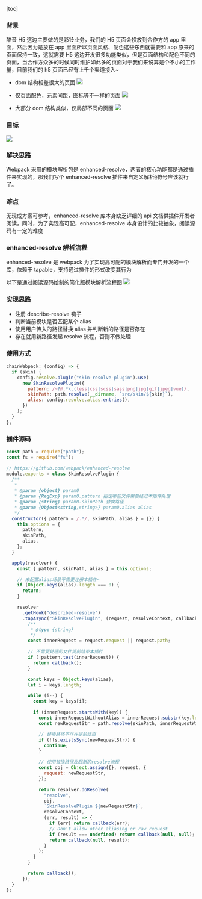 [toc]

### 背景

酷音 H5 这边主要做的是彩铃业务，我们的 H5 页面会投放到合作方的 app 里面，然后因为是放在 app 里面所以页面风格、配色这些东西就需要和 app 原来的页面保持一致，这就需要 H5 这边开发很多功能类似，但是页面结构和配色不同的页面，当合作方众多的时候同时维护如此多的页面对于我们来说算是个不小的工作量，目前我们的 h5 页面已经有上千个渠道接入~

- dom 结构相差很大的页面
  ![](../assets/2020-07-20-09-17-53.png)

- 仅页面配色，元素间距，图标等不一样的页面
  ![](../assets/2020-07-20-09-18-13.png)

- 大部分 dom 结构类似，仅局部不同的页面
  ![](../assets/2020-07-20-09-19-13.png)

### 目标

![](../assets/2020-07-20-09-47-05.png)

### 解决思路

Webpack 采用的模块解析包是 enhanced-resolve，两者的核心功能都是通过插件来实现的，那我们写个 enhanced-resolve 插件来自定义解析`@`符号应该就行了。

### 难点

无现成方案可参考，enhanced-resolve 库本身缺乏详细的 api 文档供插件开发者阅读，同时，为了实现高可配，enhanced-resolve 本身设计的比较抽象，阅读源码有一定的难度

### enhanced-resolve 解析流程

enhanced-resolve 是 webpack 为了实现高可配的模块解析而专门开发的一个库，依赖于 tapable，支持通过插件的形式改变其行为

以下是通过阅读源码绘制的简化版模块解析流程图
![](../assets/webpack分享课流程图整理.svg)

### 实现思路

- 注册 describe-resolve 钩子
- 判断当前模块是否匹配某个 alias
- 使用用户传入的路径替换 alias 并判断新的路径是否存在
- 存在就用新路径发起 resolve 流程，否则不做处理

### 使用方式

```js
chainWebpack: (config) => {
  if (skin) {
    config.resolve.plugin("skin-resolve-plugin").use(
      new SkinResolvePlugin({
        pattern: /~?@.*\.(less|css|scss|sass|png|jpg|gif|jpeg|vue)/,
        skinPath: path.resolve(__dirname, `src/skin/${skin}`),
        alias: config.resolve.alias.entries(),
      })
    );
  }
};
```

### 插件源码

```js
const path = require("path");
const fs = require("fs");

// https://github.com/webpack/enhanced-resolve
module.exports = class SkinResolvePlugin {
  /**
   *
   * @param {object} param0
   * @param {RegExp} param0.pattern 指定哪些文件需要经过本插件处理
   * @param {string} param0.skinPath 替换路径
   * @param {Object<string,string>} param0.alias alias
   */
  constructor({ pattern = /.*/, skinPath, alias } = {}) {
    this.options = {
      pattern,
      skinPath,
      alias,
    };
  }

  apply(resolver) {
    const { pattern, skinPath, alias } = this.options;

    // 未配置alias场景不需要注册本插件~
    if (Object.keys(alias).length === 0) {
      return;
    }

    resolver
      .getHook("described-resolve")
      .tapAsync("SkinResolvePlugin", (request, resolveContext, callback) => {
        /**
         * @type {string}
         */
        const innerRequest = request.request || request.path;

        // 不需要处理的文件提前结束本插件
        if (!pattern.test(innerRequest)) {
          return callback();
        }

        const keys = Object.keys(alias);
        let i = keys.length;

        while (i--) {
          const key = keys[i];

          if (innerRequest.startsWith(key)) {
            const innerRequestWithoutAlias = innerRequest.substr(key.length + 1);
            const newRequestStr = path.resolve(skinPath, innerRequestWithoutAlias);

            // 替换路径不存在提前结束
            if (!fs.existsSync(newRequestStr)) {
              continue;
            }

            // 使用替换路径发起新的resolve流程
            const obj = Object.assign({}, request, {
              request: newRequestStr,
            });

            return resolver.doResolve(
              "resolve",
              obj,
              `SkinResolvePlugin ${newRequestStr}`,
              resolveContext,
              (err, result) => {
                if (err) return callback(err);
                // Don't allow other aliasing or raw request
                if (result === undefined) return callback(null, null);
                return callback(null, result);
              }
            );
          }
        }

        return callback();
      });
  }
};
```
